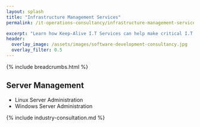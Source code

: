 ```yaml
---
layout: splash
title: "Infrastructure Management Services"
permalink: /it-operations-consultancy/infrastructure-management-services

excerpt: "Learn how Keep-Alive I.T Services can help make critical I.T Software decisions and develop bespoke Software solutions for your business."
header:
  overlay_image: /assets/images/software-development-consultancy.jpg
  overlay_filter: 0.5 
---
```


{% include breadcrumbs.html %}

## Server Management

- Linux Server Administration
- Windows Server Administration


{% include industry-consultation.md %}